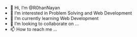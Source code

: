 - 👋 Hi, I’m @R0hanNayan
- 👀 I’m interested in Problem Solving and Web Development
- 🌱 I’m currently learning Web Development
- 💞️ I’m looking to collaborate on ...
- 📫 How to reach me ...

<!---
R0hanNayan/R0hanNayan is a ✨ special ✨ repository because its `README.md` (this file) appears on your GitHub profile.
You can click the Preview link to take a look at your changes.
--->
